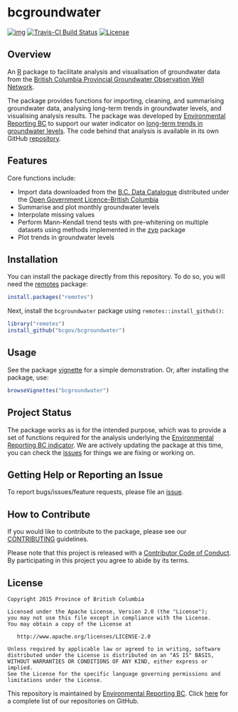
# bcgroundwater

[![img](https://img.shields.io/badge/Lifecycle-Dormant-ff7f2a)](https://github.com/bcgov/repomountie/blob/master/doc/lifecycle-badges.md)
[![Travis-CI Build Status](https://travis-ci.org/bcgov/bcgroundwater.svg?branch=master)](https://travis-ci.org/bcgov/bcgroundwater)
[![License](https://img.shields.io/badge/License-Apache%202.0-blue.svg)](https://opensource.org/licenses/Apache-2.0)


## Overview

An [R](http://www.r-project.org) package to facilitate analysis and 
visualisation of groundwater data from the [British Columbia Provincial Groundwater 
Observation Well Network](https://www2.gov.bc.ca/gov/content?id=B03D0994BB5C4F98B6F7D4FD8610C836).  

The package provides functions for importing, cleaning, and summarising groundwater data, analysing long-term trends in groundwater levels, and visualising analysis results. The package was developed by [Environmental Reporting BC](http://www2.gov.bc.ca/gov/content?id=FF80E0B985F245CEA62808414D78C41B) 
to support our water indicator on [long-term trends in groundwater levels](http://www.env.gov.bc.ca/soe/indicators/water/groundwater-levels.html). 
The code behind that analysis is available in its own GitHub [repository](https:/github.com/bcgov/groundwater-levels-indicator/).

## Features

Core functions include:

- Import data downloaded from the [B.C. Data Catalogue](https://catalogue.data.gov.bc.ca/dataset/57c55f10-cf8e-40bb-aae0-2eff311f1685) distributed under the [Open Government Licence-British Columbia](https://www2.gov.bc.ca/gov/content?id=A519A56BC2BF44E4A008B33FCF527F61)
- Summarise and plot monthly groundwater levels
- Interpolate missing values
- Perform Mann-Kendall trend tests with pre-whitening on multiple datasets using 
  methods implemented in the 
  [zyp](http://cran.r-project.org/web/packages/zyp/index.html) package
- Plot trends in groundwater levels

## Installation

You can install the package directly from this repository. To do so, you will 
need the [remotes](https://cran.r-project.org/web/packages/remotes/index.html) package:

```R
install.packages("remotes")
```

Next, install the `bcgroundwater` package using `remotes::install_github()`:

```R
library("remotes")
install_github("bcgov/bcgroundwater")
```

## Usage

See the package [vignette](https://htmlpreview.github.com/?https://github.com/bcgov/bcgroundwater/master/inst/doc/bcgroundwater.html) 
for a simple demonstration. Or, after installing the package, use:

```R
browseVignettes("bcgroundwater")
```

## Project Status

The package works as is for the intended purpose, which was to provide a set of 
functions required for the analysis underlying the 
[Environmental Reporting BC indicator](http://www.env.gov.bc.ca/soe/indicators/water/groundwater-levels.html).
We are actively updating the package at this time, you can check the 
[issues](https://github.com/bcgov/bcgroundwater/issues/) for things we are fixing or working on.

## Getting Help or Reporting an Issue

To report bugs/issues/feature requests, please file an [issue](https://github.com/bcgov/bcgroundwater/issues/).

## How to Contribute

If you would like to contribute to the package, please see our 
[CONTRIBUTING](CONTRIBUTING.md) guidelines.

Please note that this project is released with a [Contributor Code of Conduct](CODE_OF_CONDUCT.md). By participating in this project you agree to abide by its terms.

## License

    Copyright 2015 Province of British Columbia

    Licensed under the Apache License, Version 2.0 (the "License");
    you may not use this file except in compliance with the License.
    You may obtain a copy of the License at 

       http://www.apache.org/licenses/LICENSE-2.0

    Unless required by applicable law or agreed to in writing, software
    distributed under the License is distributed on an "AS IS" BASIS,
    WITHOUT WARRANTIES OR CONDITIONS OF ANY KIND, either express or implied.
    See the License for the specific language governing permissions and
    limitations under the License.


This repository is maintained by [Environmental Reporting BC](http://www2.gov.bc.ca/gov/content?id=FF80E0B985F245CEA62808414D78C41B). Click [here](https://github.com/bcgov/EnvReportBC) for a complete list of our repositories on GitHub.
